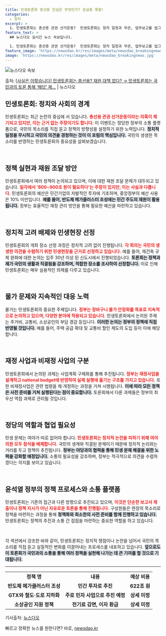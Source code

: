 ```yaml
---
title: 민생토론회 총선용 진실은 무엇인가? 궁금증 폭발!
categories:
  - 정치
excerpt: >
  1. 민생토론회는 총선용 관권 선거운동?  민생토론회는 정치 일정과 무관, 업무보고를 업그레이드한 것 민생토…
feature_text: >
  ## 뉴스다오 실시간 뉴스 속보입니다.

  1. 민생토론회는 총선용 관권 선거운동?  민생토론회는 정치 일정과 무관, 업무보고를 업그레이드한 것 민생토…
feature_image: 'https://newsdao.kr/res/images/meta/newsdao_breakingnews.jpg'
image: 'https://newsdao.kr/res/images/meta/newsdao_breakingnews.jpg'
---
```


![뉴스다오 속보](https://newsdao.kr/res/images/meta/newsdao_breakingnews.jpg)

<p>출처: <a href="https://newsdao.kr/3365" rel="dofollow">[사실은 이렇습니다] 민생토론회는 총선용? 재원 대책 없다? → 민생토론회는 국민과의 토론 통해 ‘해답’ 제…</a> | 뉴스다오</p>

<h2 data-ke-size="size26">민생토론회: 정치와 사회의 경계</h2>

민생토론회는 최근 논란의 중심에 서 있습니다. <b><span style="color: #ee2323;">총선용 관권 선거운동이라는 의혹이 제기되고 있지만, 이는 근거 없는 주장이기도 합니다.</span></b> 이 이벤트는 정당한 정부의 소통 플랫폼으로, 국민의 목소리를 직접 듣고 정책의 방향성을 설정하기 위한 노력입니다. <b><span style="background-color: #21538527;">정치적 일정을 무시하고 국민의 의견을 경청하는 것이 이 포럼의 핵심입니다.</span></b> 국민의 생생한 목소리를 반영하는 민생토론회의 중요성을 살펴보겠습니다.

<p data-ke-size="size16">&nbsp;</p>

<h2 data-ke-size="size26">정책 실현과 재원 조달 방안</h2>

민생토론회에서 여러 정책이 논의되고 있으며, 이에 대한 재원 조달 문제가 대두되고 있습니다. <b><span style="color: #ee2323;">일각에서 '800~900조 원이 필요하다'는 주장이 있지만, 이는 사실과 다릅니다.</span></b> 민생토론회의 예산은 민간기업의 자발적인 투자에 기초하며, 중앙정부의 예산 사용은 10% 미만입니다. <b><span style="background-color: #21538527;">예를 들어, 반도체 메가클러스터 조성에는 민간 주도의 재원이 활용됩니다.</span></b> 정부는 효율적인 재정 관리 방안을 통해 필요한 예산을 마련하고 있습니다.

<p data-ke-size="size16">&nbsp;</p>

<h2 data-ke-size="size26">정치적 고려 배제와 민생현장 선정</h2>

민생토론회의 개최 장소 선정 과정은 정치적 고려 없이 진행됩니다. <b><span style="color: #ee2323;">각 회의는 국민의 생생한 의견을 수렴하기 위한 민생현장을 근거로 선정하고 있습니다.</span></b> 예를 들어, 재건축 규제 완화에 대한 논의는 입주 30년 이상 된 신도시에서 진행되었습니다. <b><span style="background-color: #21538527;">토론회는 정책과제가 국민의 생활과 직결됨을 강조하며, 적합한 장소를 조사하여 선정합니다.</span></b> 이로 인해 민생토론회는 매우 실용적인 의제를 다루고 있습니다.

<p data-ke-size="size16">&nbsp;</p>

<h2 data-ke-size="size26">물가 문제와 지속적인 대응 노력</h2>

물가는 민생토론회의 중요한 주제입니다. <b><span style="color: #ee2323;">정부는 장바구니 물가 안정화를 목표로 지속적으로 논의하고 있으며, 다양한 분야에 적용되고 있습니다.</span></b> 민생토론회에서 논의된 주제는 주거비, 교통비, 소상공인의 부담 경감 등입니다. <b><span style="background-color: #21538527;">이러한 논의는 정부의 정책에 직접 반영될 것입니다.</span></b> 예를 들어, 주택 공급 확대 및 교통비 할인 제도의 도입 등이 이에 해당합니다.

<p data-ke-size="size16">&nbsp;</p>

<h2 data-ke-size="size26">재정 사업과 비재정 사업의 구분</h2>

민생토론회에서 논의된 과제는 사업계획 구체화를 통해 추진됩니다. <b><span style="color: #ee2323;">정부는 재정사업을 설계하고 national budget에 반영하여 실제 실행에 옮기는 구조를 가지고 있습니다.</span></b> 또한 비재정사업은 관련 법령을 제·개정하는 과정을 거쳐 시행됩니다. <b><span style="background-color: #21538527;">이에 따라 모든 정책은 사전 준비를 거쳐 실행된다는 점이 중요합니다.</span></b> 토론회에서 다룬 과제들은 정부의 최우선 역점 과제로 관리될 것입니다. 

<p data-ke-size="size16">&nbsp;</p>

<h2 data-ke-size="size26">정당의 역할과 협업 필요성</h2>

민생 문제는 여야가 따로 없어야 합니다. <b><span style="color: #ee2323;">민생토론회는 정치적 논란을 피하기 위해 여야 의원 모두 참석을 배제합니다.</span></b> 국민의 생계와 직결된 문제이기 때문에 정치적 논리와는 거리를 두고 정책이 추진됩니다. <b><span style="background-color: #21538527;">정부는 야당과의 협력을 통해 민생 문제 해결을 위한 노력을 강화할 예정입니다.</span></b> 소통의 필요성을 강조하며, 정부는 적극적으로 의견을 수렴하겠다는 의지를 보이고 있습니다.

<p data-ke-size="size16">&nbsp;</p>

<h2 data-ke-size="size26">윤석열 정부의 정책 프로세스와 소통 플랫폼</h2>

민생토론회는 기존의 접근과 다른 방향으로 추진되고 있으며, <b><span style="color: #ee2323;">이것은 단순한 보고서 제출이나 정책 지시가 아닌 자유로운 토론을 통해 진행됩니다.</span></b> 구성원들은 현장의 목소리로 정책을 마련하는 과정을 통해 <b><span style="background-color: #21538527;">정책화와 최소한의 사전 준비를 함께 진행하고 있습니다.</span></b> 민생토론회는 정책의 추진과 소통 간 접점을 마련하는 중요한 역할을 하고 있습니다.

<p data-ke-size="size16">&nbsp;</p>

각 섹션에서 강조한 바와 같이, 민생토론회는 정치적 쟁점이나 논란을 넘어서 국민의 목소리를 직접 듣고 실질적인 변화를 이끌어내는 프로세스를 내포하고 있습니다. <b><span style="background-color: #21538527;">앞으로도 이 토론회가 국민과의 소통을 통해 여러 정책을 실현해 나가는 데 큰 기여를 할 것으로 기대됩니다.</span></b>

<hr>

<table style="width:100%">
    <tr>
        <td style="text-align: center; height: 17px;"><b>정책 명</b></td>
        <td style="text-align: center; height: 17px;"><b>내용</b></td>
        <td style="text-align: center; height: 17px;"><b>예상 비용</b></td>
    </tr>
    <tr>
        <td style="text-align: center; height: 17px;"><b>반도체 메가클러스터 조성</b></td>
        <td style="text-align: center; height: 17px;"><b>민간 투자로 추진</b></td>
        <td style="text-align: center; height: 17px;"><b>622조 원</b></td>
    </tr>
    <tr>
        <td style="text-align: center; height: 17px;"><b>GTX와 철도·도로 지하화</b></td>
        <td style="text-align: center; height: 17px;"><b>주로 민자 사업으로 추진 예정</b></td>
        <td style="text-align: center; height: 17px;"><b>상세 미정</b></td>
    </tr>
    <tr>
        <td style="text-align: center; height: 17px;"><b>소상공인 지원 정책</b></td>
        <td style="text-align: center; height: 17px;"><b>전기료 감면, 이자 환급</b></td>
        <td style="text-align: center; height: 17px;"><b>상세 미정</b></td>
    </tr>
</table>

<p data-ke-size="size16">기사출처: <a href="https://newsdao.kr/3365" target="_blank">뉴스다오</a></p> 

빠르고 정확한 뉴스를 원한다면? 바로, <a href="https://newsdao.kr" rel="dofollow">newsdao.kr</a>


